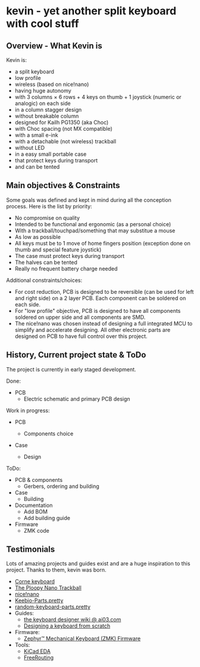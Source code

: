# kevin - yet another split keyboard with cool stuff

## Overview - What Kevin is

Kevin is:

- a split keyboard
- low profile
- wireless (based on nice!nano)
- having huge autonomy
- with 3 columns × 6 rows + 4 keys on thumb + 1 joystick (numeric or analogic) on each side
- in a column stagger design
- without breakable column
- designed for Kailh PG1350 (aka Choc)
- with Choc spacing (not MX compatible)
- with a small e-ink
- with a detachable (not wireless) trackball
- without LED
- in a easy small portable case
- that protect keys during transport
- and can be tented

## Main objectives & Constraints

Some goals was defined and kept in mind during all the conception process. Here is the list by priority:

- No compromise on quality
- Intended to be functional and ergonomic (as a personal choice)
- With a trackball/touchpad/something that may substitue a mouse
- As low as possible
- All keys must be to 1 move of home fingers position (exception done on thumb and special feature joystick)
- The case must protect keys during transport
- The halves can be tented
- Really no frequent battery charge needed

Additional constraints/choices:

- For cost reduction, PCB is designed to be reversible (can be used for left and right side) on a 2 layer PCB.
Each component can be soldered on each side.
- For "low profile" objective, PCB is designed to have all components soldered on upper side and all components are SMD.
- The nice!nano was chosen instead of designing a full integrated MCU to simplify and accelerate designing.
All other electronic parts are designed on PCB to have full control over this project.

## History, Current project state & ToDo

The project is currently in early staged development.

Done:

- PCB
  - Electric schematic and primary PCB design

Work in progress:

- PCB
  - Components choice

- Case
  - Design

ToDo:

- PCB & components
  - Gerbers, ordering and building
- Case
  - Building
- Documentation
  - Add BOM
  - Add building guide
- Firmware
  - ZMK code

## Testimonials

Lots of amazing projects and guides exist and are a huge inspiration to this project.
Thanks to them, kevin was born.

- [Corne keyboard](https://github.com/foostan/crkbd/)
- [The Ploopy Nano Trackball](https://github.com/ploopyco/nano-trackball)
- [nice!nano](https://nicekeyboards.com/nice-nano)
- [Keebio-Parts.pretty](https://github.com/keebio/Keebio-Parts.pretty)
- [random-keyboard-parts.pretty](https://github.com/ai03-2725/random-keyboard-parts.pretty)
- Guides:
  - [the keyboard designer wiki @ ai03.com](https://wiki.ai03.com/)
  - [Designing a keyboard from scratch](https://www.masterzen.fr/2020/05/03/designing-a-keyboard-part-1/)
- Firmware:
  - [Zephyr™ Mechanical Keyboard (ZMK) Firmware](https://github.com/zmkfirmware/zmk)
- Tools:
  - [KiCad EDA](https://www.kicad.org/)
  - [FreeRouting](https://freerouting.org/)